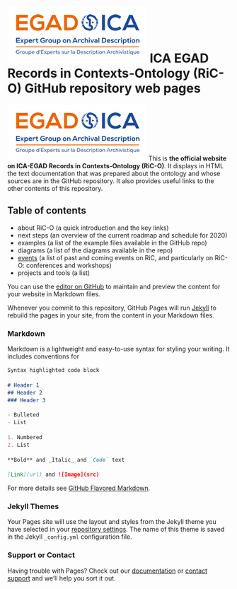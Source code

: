 # ![ICA-EGAD logo](images/ICA_Logo_ExpertGroups_EGAD_small.png) ICA EGAD Records in Contexts-Ontology (RiC-O) GitHub repository web pages

![ICA-EGAD logo](images/ICA_Logo_ExpertGroups_EGAD_small.png)
This is **the official website on ICA-EGAD Records in Contexts-Ontology (RiC-O)**. It displays in HTML the text documentation that was prepared about the ontology and whose sources are in the GitHub repository. It also provides useful links to the other contents of this repository.

## Table of contents
* about RiC-O (a quick introduction and the key links)
* next steps (an overview of the current roadmap and schedule for 2020)
* examples (a list of the example files available in the GitHub repo)
* diagrams (a list of the diagrams available in the repo)
* [events](events.html) (a list of past and coming events on RiC, and particularly on RiC-O: conferences and workshops)
* projects and tools (a list)


You can use the [editor on GitHub](https://github.com/florenceclavaud/testRepo/edit/master/README.md) to maintain and preview the content for your website in Markdown files.

Whenever you commit to this repository, GitHub Pages will run [Jekyll](https://jekyllrb.com/) to rebuild the pages in your site, from the content in your Markdown files.

### Markdown

Markdown is a lightweight and easy-to-use syntax for styling your writing. It includes conventions for

```markdown
Syntax highlighted code block

# Header 1
## Header 2
### Header 3

- Bulleted
- List

1. Numbered
2. List

**Bold** and _Italic_ and `Code` text

[Link](url) and ![Image](src)
```

For more details see [GitHub Flavored Markdown](https://guides.github.com/features/mastering-markdown/).

### Jekyll Themes

Your Pages site will use the layout and styles from the Jekyll theme you have selected in your [repository settings](https://github.com/florenceclavaud/testRepo/settings). The name of this theme is saved in the Jekyll `_config.yml` configuration file.

### Support or Contact

Having trouble with Pages? Check out our [documentation](https://help.github.com/categories/github-pages-basics/) or [contact support](https://github.com/contact) and we’ll help you sort it out.

